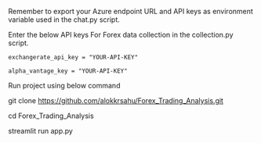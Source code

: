 Remember to export your Azure endpoint URL and API keys as environment variable used in the chat.py script.

Enter the below API keys For Forex data collection in the collection.py script.

    exchangerate_api_key = "YOUR-API-KEY"
    
    alpha_vantage_key = "YOUR-API-KEY"


Run project using below command

git clone https://github.com/alokkrsahu/Forex_Trading_Analysis.git

cd Forex_Trading_Analysis

streamlit run app.py
